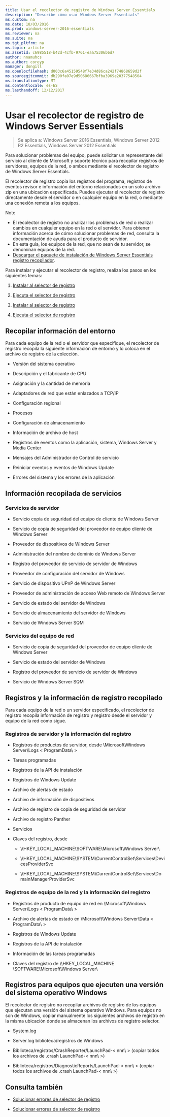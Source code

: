 ```yaml
---
title: Usar el recolector de registro de Windows Server Essentials
description: "Describe cómo usar Windows Server Essentials"
ms.custom: na
ms.date: 10/03/2016
ms.prod: windows-server-2016-essentials
ms.reviewer: na
ms.suite: na
ms.tgt_pltfrm: na
ms.topic: article
ms.assetid: c6985518-b42d-4cfb-9761-eaa75306b6d7
author: nnamuhcs
ms.author: coreyp
manager: dongill
ms.openlocfilehash: d003c6a45159548f7e34d86ca242f74868659d2f
ms.sourcegitcommit: db290fa07e9d50686667bfba3969e20377548504
ms.translationtype: MT
ms.contentlocale: es-ES
ms.lasthandoff: 12/12/2017
---
```

# <a name="use-the-windows-server-essentials-log-collector"></a>Usar el recolector de registro de Windows Server Essentials

>Se aplica a: Windows Server 2016 Essentials, Windows Server 2012 R2 Essentials, Windows Server 2012 Essentials

Para solucionar problemas del equipo, puede solicitar un representante del servicio al cliente de Microsoft y soporte técnico para recopilar registros de servidores, equipos de la red, o ambos mediante el recolector de registro de Windows Server Essentials.  
  
 El recolector de registro copia los registros del programa, registros de eventos revisor e información del entorno relacionados en un solo archivo zip en una ubicación especificada. Puedes ejecutar el recolector de registro directamente desde el servidor o en cualquier equipo en la red, o mediante una conexión remota a los equipos.  
  
> [!NOTE]
>  -   El recolector de registro no analizar los problemas de red o realizar cambios en cualquier equipo en la red o el servidor. Para obtener información acerca de cómo solucionar problemas de red, consulta la documentación de ayuda para el producto de servidor.  
> -   En esta guía, los equipos de la red, que no sean de tu servidor, se denominan equipos de la red.  
> -   [Descargar el paquete de instalación de Windows Server Essentials registro recopilador](https://go.microsoft.com/fwlink/?LinkID=266341).  
  
 Para instalar y ejecutar el recolector de registro, realiza los pasos en los siguientes temas:  
  

1.  [Instalar al selector de registro](Install-the-Windows-Server-Essentials-Log-Collector.md)  
  
2.  [Ejecuta el selector de registro](Run-the-Windows-Server-Essentials-Log-Collector.md)  

1.  [Instalar al selector de registro](../support/Install-the-Windows-Server-Essentials-Log-Collector.md)  
  
2.  [Ejecuta el selector de registro](../support/Run-the-Windows-Server-Essentials-Log-Collector.md)  

  
## <a name="environment-information-collected"></a>Recopilar información del entorno  
 Para cada equipo de la red o el servidor que especifique, el recolector de registro recopila la siguiente información de entorno y lo coloca en el archivo de registro de la colección.  
  
-   Versión del sistema operativo  
  
-   Descripción y el fabricante de CPU  
  
-   Asignación y la cantidad de memoria  
  
-   Adaptadores de red que están enlazados a TCP/IP  
  
-   Configuración regional  
  
-   Procesos  
  
-   Configuración de almacenamiento  
  
-   Información de archivo de host  
  
-   Registros de eventos como la aplicación, sistema, Windows Server y Media Center  
  
-   Mensajes del Administrador de Control de servicio  
  
-   Reiniciar eventos y eventos de Windows Update  
  
-   Errores del sistema y los errores de la aplicación  
  
## <a name="services-information-collected"></a>Información recopilada de servicios  
  
### <a name="server-services"></a>Servicios de servidor  
  
-   Servicio copia de seguridad del equipo de cliente de Windows Server  
  
-   Servicio de copia de seguridad del proveedor de equipo cliente de Windows Server  
  
-   Proveedor de dispositivos de Windows Server  
  
-   Administración del nombre de dominio de Windows Server  
  
-   Registro del proveedor de servicio de servidor de Windows  
  
-   Proveedor de configuración del servidor de Windows  
  
-   Servicio de dispositivo UPnP de Windows Server  
  
-   Proveedor de administración de acceso Web remoto de Windows Server  
  
-   Servicio de estado del servidor de Windows  
  
-   Servicio de almacenamiento del servidor de Windows  
  
-   Servicio de Windows Server SQM  
  
### <a name="network-computer-services"></a>Servicios del equipo de red  
  
-   Servicio de copia de seguridad del proveedor de equipo cliente de Windows Server  
  
-   Servicio de estado del servidor de Windows  
  
-   Registro del proveedor de servicio de servidor de Windows  
  
-   Servicio de Windows Server SQM  
  
## <a name="logs-and-registry-information-collected"></a>Registros y la información de registro recopilado  
 Para cada equipo de la red o un servidor especificado, el recolector de registro recopila información de registro y registro desde el servidor y equipo de la red como sigue.  
  
### <a name="server-logs-and-registry-information"></a>Registros de servidor y la información del registro  
  
-   Registros de productos de servidor, desde \Microsoft\Windows Server\Logs < ProgramData\ >  
  
-   Tareas programadas  
  
-   Registros de la API de instalación  
  
-   Registros de Windows Update  
  
-   Archivo de alertas de estado  
  
-   Archivo de información de dispositivos  
  
-   Archivo de registro de copia de seguridad de servidor  
  
-   Archivo de registro Panther  
  
-   Servicios  
  
-   Claves del registro, desde  
  
    -   \\\HKEY_LOCAL_MACHINE\SOFTWARE\Microsoft\Windows Server\  
  
    -   \\\HKEY_LOCAL_MACHINE\SYSTEM\CurrentControlSet\Services\DevicesProviderSvc  
  
    -   \\\HKEY_LOCAL_MACHINE\SYSTEM\CurrentControlSet\Services\DomainManagerProviderSvc  
  
### <a name="network-computer-logs-and-registry-information"></a>Registros de equipo de la red y la información del registro  
  
-   Registros de producto de equipo de red en \Microsoft\Windows Server\Logs < ProgramData\ >  
  
-   Archivo de alertas de estado en \Microsoft\Windows Server\Data < ProgramData\ >  
  
-   Registros de Windows Update  
  
-   Registros de la API de instalación  
  
-   Información de las tareas programadas  
  
-   Claves del registro de \\\HKEY_LOCAL_MACHINE \SOFTWARE\Microsoft\Windows Server\  
  
## <a name="logs-for-computers-that-do-not-run-a-version-of-the-windows-operating-system"></a>Registros para equipos que ejecuten una versión del sistema operativo Windows  
 El recolector de registro no recopilar archivos de registro de los equipos que ejecutan una versión del sistema operativo Windows. Para equipos no son de Windows, copiar manualmente los siguientes archivos de registro en la misma ubicación donde se almacenan los archivos de registro selector.  
  
-   System.log  
  
-   Server.log biblioteca/registros de Windows  
  
-   Biblioteca/registros/CrashReporter/LaunchPad-< nnn\ > (copiar todos los archivos de .crash LaunchPad-< nnn\ >)  
  
-   Biblioteca/registros/DiagnosticReports/LaunchPad-< nnn\ > (copiar todos los archivos de .crash LaunchPad-< nnn\ >)  
  
## <a name="see-also"></a>Consulta también  
  

-   [Solucionar errores de selector de registro](Troubleshoot-Windows-Server-Essentials-Log-Collector-Errors.md)

-   [Solucionar errores de selector de registro](../support/Troubleshoot-Windows-Server-Essentials-Log-Collector-Errors.md)

